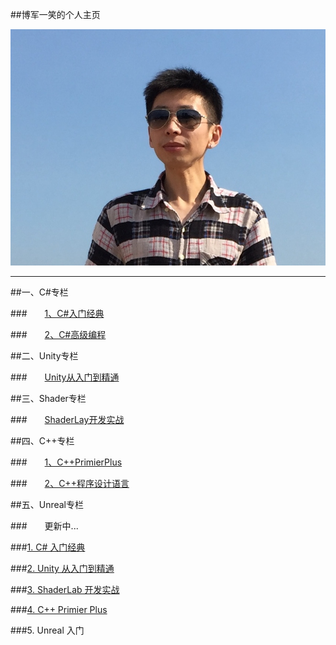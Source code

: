 ##博军一笑的个人主页

![博军一笑](/assets/头像.JPG)

---


##一、C#专栏

###&emsp;&emsp;[1、C#入门经典](https://shenjun4csharp.github.io/csharphtml/)

###&emsp;&emsp;[2、C#高级编程]()

##二、Unity专栏

###&emsp;&emsp;[Unity从入门到精通](https://shenjun4unity.github.io/unityhtml/)


##三、Shader专栏

###&emsp;&emsp;[ShaderLay开发实战](https://shenjun4shader.github.io/shaderhtml/)



##四、C++专栏

###&emsp;&emsp;[1、C++PrimierPlus](https://shenjun4cplusplus.github.io/cplusplushtml/)


###&emsp;&emsp;[2、C++程序设计语言](https://shenjun4cplusplus2.github.io/cplusplus2html/)


##五、Unreal专栏

###&emsp;&emsp;更新中...

###[1. C# 入门经典](https://shenjun4csharp.github.io/csharphtml/)

###[2. Unity 从入门到精通](https://shenjun4unity.github.io/unityhtml/)

###[3. ShaderLab 开发实战](https://shenjun4shader.github.io/shaderhtml/)

###[4. C++ Primier Plus](https://shenjun4cplusplus.github.io/cplusplushtml/)

###5. Unreal 入门

